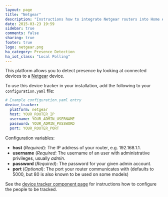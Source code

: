 ```yaml
---
layout: page
title: "Netgear"
description: "Instructions how to integrate Netgear routers into Home Assistant."
date: 2015-03-23 19:59
sidebar: true
comments: false
sharing: true
footer: true
logo: netgear.png
ha_category: Presence Detection
ha_iot_class: "Local Polling"
---
```



This platform allows you to detect presence by looking at connected devices to a [Netgear](http://www.netgear.com/) device.

To use this device tracker in your installation, add the following to your `configuration.yaml` file:

```yaml
# Example configuration.yaml entry
device_tracker:
  platform: netgear
  host: YOUR_ROUTER_IP
  username: YOUR_ADMIN_USERNAME
  password: YOUR_ADMIN_PASSWORD
  port: YOUR_ROUTER_PORT
```

Configuration variables:

- **host** (*Required*): The IP address of your router, e.g. 192.168.1.1.
- **username** (*Required*: The username of an user with administrative privileges, usually *admin*.
- **password** (*Required*): The password for your given admin account.
- **port** (*Optional*): The port your router communicates with (defaults to 5000, but 80 is also known to be used on some models)

See the [device tracker component page](/components/device_tracker/) for instructions how to configure the people to be tracked.
